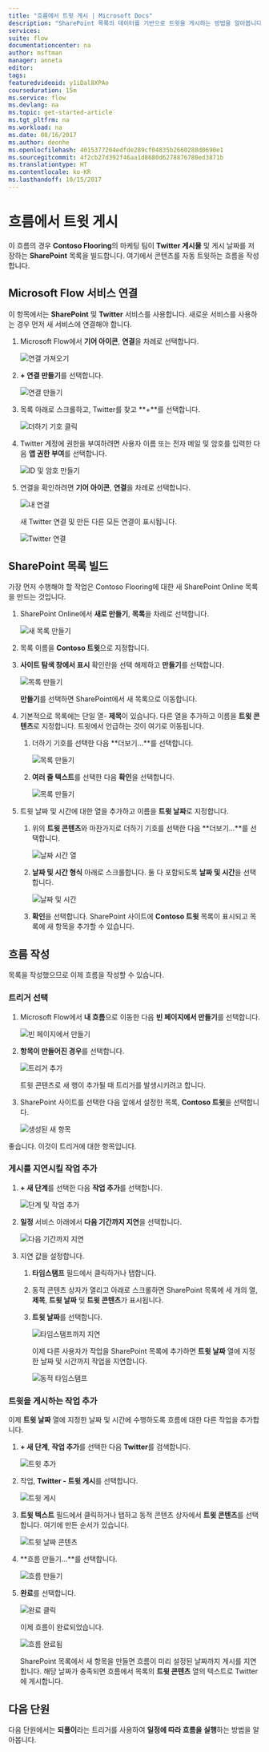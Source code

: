 ```yaml
---
title: "흐름에서 트윗 게시 | Microsoft Docs"
description: "SharePoint 목록의 데이터를 기반으로 트윗을 게시하는 방법을 알아봅니다."
services: 
suite: flow
documentationcenter: na
author: msftman
manager: anneta
editor: 
tags: 
featuredvideoid: y1iDal8XPAo
courseduration: 15m
ms.service: flow
ms.devlang: na
ms.topic: get-started-article
ms.tgt_pltfrm: na
ms.workload: na
ms.date: 08/16/2017
ms.author: deonhe
ms.openlocfilehash: 4015377204edfde289cf04835b2660288d0690e1
ms.sourcegitcommit: 4f2cb27d392f46aa1d8680d6278876780ed3871b
ms.translationtype: HT
ms.contentlocale: ko-KR
ms.lasthandoff: 10/15/2017
---
```

# <a name="post-tweets-from-a-flow"></a>흐름에서 트윗 게시
이 흐름의 경우 **Contoso Flooring**의 마케팅 팀이 **Twitter 게시물** 및 게시 날짜를 저장하는 **SharePoint** 목록을 빌드합니다. 여기에서 콘텐츠를 자동 트윗하는 흐름을 작성합니다. 

## <a name="connect-microsoft-flow-services"></a>Microsoft Flow 서비스 연결
이 항목에서는 **SharePoint** 및 **Twitter** 서비스를 사용합니다. 새로운 서비스를 사용하는 경우 먼저 새 서비스에 연결해야 합니다. 

1. Microsoft Flow에서 **기어 아이콘**, **연결**을 차례로 선택합니다.
   
    ![연결 가져오기](./media/learning-push-notifications/2-get-connection.png) 
2. **+ 연결 만들기**를 선택합니다.
   
    ![연결 만들기](./media/learning-push-notifications/3-create-connection.png) 
3. 목록 아래로 스크롤하고, Twitter를 찾고 **+**를 선택합니다.
   
    ![더하기 기호 클릭](./media/learning-push-notifications/4-click-plus.png)
4. Twitter 계정에 권한을 부여하려면 사용자 이름 또는 전자 메일 및 암호를 입력한 다음 **앱 권한 부여**를 선택합니다.
   
    ![ID 및 암호 만들기](./media/learning-push-notifications/5-create-id-pswd.png)
5. 연결을 확인하려면 **기어 아이콘**, **연결**을 차례로 선택합니다.
   
    ![내 연결](./media/learning-push-notifications/6-my-connections.png)
   
    새 Twitter 연결 및 만든 다른 모든 연결이 표시됩니다. 
   
    ![Twitter 연결](./media/learning-push-notifications/7-twitter-connection.png)

## <a name="build-a-sharepoint-list"></a>SharePoint 목록 빌드
가장 먼저 수행해야 할 작업은 Contoso Flooring에 대한 새 SharePoint Online 목록을 만드는 것입니다. 

1. SharePoint Online에서 **새로 만들기**, **목록**을 차례로 선택합니다.
   
    ![새 목록 만들기](./media/learning-push-notifications/1-new-list.png)
2. 목록 이름을 **Contoso 트윗**으로 지정합니다. 
3. **사이트 탐색 창에서 표시** 확인란을 선택 해제하고 **만들기**를 선택합니다.
   
    ![목록 만들기](./media/learning-push-notifications/2-name-create-list.png)
   
    **만들기**를 선택하면 SharePoint에서 새 목록으로 이동합니다.
4. 기본적으로 목록에는 단일 열- **제목**이 있습니다. 다른 열을 추가하고 이름을 **트윗 콘텐츠**로 지정합니다. 트윗에서 언급하는 것이 여기로 이동됩니다. 
   
   1. 더하기 기호를 선택한 다음 **더보기...**를 선택합니다.
      
       ![목록 만들기](./media/learning-push-notifications/3-add-more-column-types.png)
   2. **여러 줄 텍스트**를 선택한 다음 **확인**을 선택합니다.
      
       ![목록 만들기](./media/learning-push-notifications/4-add-column.png)
5. 트윗 날짜 및 시간에 대한 열을 추가하고 이름을 **트윗 날짜**로 지정합니다.
   
   1. 위의 **트윗 콘텐츠**와 마찬가지로 더하기 기호를 선택한 다음 **더보기...**를 선택합니다.
      
       ![날짜 시간 열](./media/learning-push-notifications/5-date-time-col.png)
   2. **날짜 및 시간 형식** 아래로 스크롤합니다. 둘 다 포함되도록 **날짜 및 시간**을 선택합니다.
      
       ![날짜 및 시간](./media/learning-push-notifications/6-date-time-must-do.png)
   3. **확인**을 선택합니다. SharePoint 사이트에 **Contoso 트윗** 목록이 표시되고 목록에 새 항목을 추가할 수 있습니다.

## <a name="build-the-flow"></a>흐름 작성
목록을 작성했으므로 이제 흐름을 작성할 수 있습니다.

### <a name="choose-a-trigger"></a>트리거 선택
1. Microsoft Flow에서 **내 흐름**으로 이동한 다음 **빈 페이지에서 만들기**를 선택합니다.
   
    ![빈 페이지에서 만들기](./media/learning-push-notifications/8-create-from-blank.png)
2. **항목이 만들어진 경우**를 선택합니다.
   
    ![트리거 추가](./media/learning-push-notifications/9-add-trigger.png)
   
    트윗 콘텐츠로 새 행이 추가될 때 트리거를 발생시키려고 합니다.
3. SharePoint 사이트를 선택한 다음 앞에서 설정한 목록, **Contoso 트윗**을 선택합니다.
   
    ![생성된 새 항목](./media/learning-push-notifications/11-set-trigger.png)

좋습니다. 이것이 트리거에 대한 항목입니다.

### <a name="add-an-action-to-delay-posting"></a>게시를 지연시킬 작업 추가
1. **+ 새 단계**를 선택한 다음 **작업 추가**를 선택합니다. 
   
    ![단계 및 작업 추가](./media/learning-push-notifications/12-add-step-and-action.png)
2. **일정** 서비스 아래에서 **다음 기간까지 지연**을 선택합니다. 
   
    ![다음 기간까지 지연](./media/learning-push-notifications/13-delay-until-schedule.png)  
3. 지연 값을 설정합니다.
   
   1. **타임스탬프** 필드에서 클릭하거나 탭합니다. 
   2. 동적 콘텐츠 상자가 열리고 아래로 스크롤하면 SharePoint 목록에 세 개의 열, **제목**, **트윗 날짜** 및 **트윗 콘텐츠**가 표시됩니다.
   3. **트윗 날짜**를 선택합니다. 
      
       ![타임스탬프까지 지연](./media/learning-push-notifications/14-delay-until-timestamp.png)
      
       이제 다른 사용자가 작업을 SharePoint 목록에 추가하면 **트윗 날짜** 열에 지정한 날짜 및 시간까지 작업을 지연합니다.
      
       ![동적 타임스탬프](./media/learning-push-notifications/15-dynamic-timestamp.png)

### <a name="add-an-action-to-post-a-tweet"></a>트윗을 게시하는 작업 추가
이제 **트윗 날짜** 열에 지정한 날짜 및 시간에 수행하도록 흐름에 대한 다른 작업을 추가합니다.

1. **+ 새 단계**, **작업 추가**를 선택한 다음 **Twitter**를 검색합니다.
   
    ![트윗 추가](./media/learning-push-notifications/16-add-tweet.png) 
2. 작업, **Twitter - 트윗 게시**를 선택합니다.
   
    ![트윗 게시](./media/learning-push-notifications/17-post-tweet.png) 
3. **트윗 텍스트** 필드에서 클릭하거나 탭하고 동적 콘텐츠 상자에서 **트윗 콘텐츠**를 선택합니다. 여기에 만든 순서가 있습니다. 
   
    ![트윗 날짜 콘텐츠](./media/learning-push-notifications/18-tweet-date-content.png)
4. **흐름 만들기...**를 선택합니다.
   
    ![흐름 만들기](./media/learning-push-notifications/19-tiny-create.png) 
5. **완료**를 선택합니다.
   
    ![완료 클릭](./media/learning-push-notifications/19-click-done.png)
   
    이제 흐름이 완료되었습니다.
   
    ![흐름 완료됨](./media/learning-push-notifications/20-flow-is-done.png)
   
    SharePoint 목록에서 새 항목을 만들면 흐름이 미리 설정된 날짜까지 게시를 지연합니다. 해당 날짜가 충족되면 흐름에서 목록의 **트윗 콘텐츠** 열의 텍스트로 Twitter에 게시합니다.

## <a name="next-lesson"></a>다음 단원
다음 단원에서는 **되풀이**라는 트리거를 사용하여 **일정에 따라 흐름을 실행**하는 방법을 알아봅니다.

